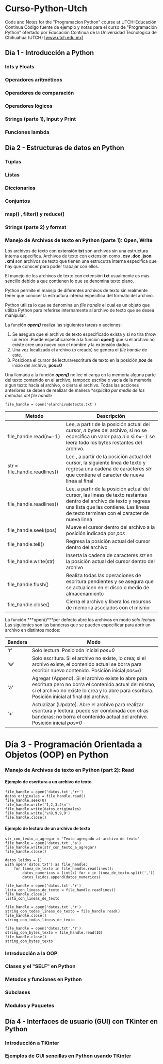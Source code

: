 # Curso-Python-Utch
 Code and Notes for the "Programacion Python" course at UTCH-Educación Continua
 Código fuente de ejemplo y notas para el curso de "Programación Python" ofertado por Educación Continua de la Universidad Tecnológica de Chihuahua (UTCH) [www.utch.edu.mx]

 ## Día 1 - Introducción a Python

### Ints y Floats

### Operadores aritméticos

### Operadores de comparación

### Operadores lógicos

### Strings (parte 1), Input y Print

### Funciones lambda

## Día 2 - Estructuras de datos en Python

### Tuplas

### Listas

### Diccionarios

### Conjuntos

### map() , filter() y reduce()

### Strings (parte 2) y format 

### Manejo de Archivos de texto en Python (parte 1): Open, Write

Los archivos de texto con extensión **txt** son archivos sin una estructura interna específica.
Archivos de texto con extensión como **.csv .doc .json .xml** son archivos de texto que tienen una estrucutra interna especifica que hay que conocer para poder trabajar con ellos.

El manejo de los archivos de texto con extensión **txt** usualmente es más sencillo debido a que contienen lo que se denomina texto plano.

Python permite el manejo de diferentes archivos de texto sin realmente tener que conocer la estructura interna específica del formato del archivo.

Python utiliza lo que se denomina un *file handle* el cual es un objeto que utiliza Python para referirse internamente al archivo de texto que se desea manipular.

La función ***open()*** realiza las siguientes tareas o acciones:

1. Se asegura que el archivo de texto especificado exista y si no tira *throw* un error .Puede especificarsele a la función **open()** que si el archivo no existe cree uno nuevo con el nombre y la extensión dados.
2. Una vez localizado el archivo (o creado) se genera el *file handle* de este.
3. Posiciona el cursor de lectura/escritura de texto en la posición ***pos*** de inicio del archivo, **pos=0**

Una llamada a la función ***open()*** no lee ni carga en la memoria alguna parte del texto contenido en el archivo, tampoco escribe o vacia de la memoria algun texto hacia el archivo, o cierra el archivo. Todas las acciones anteriores se deben de realizar de manera **explicita por medio de los metodos del _file handle_*

```
file_handle = open('elarchivodetexto.txt')
```

| Metodo | Descripción |
| ------ | ----------- |
| file_handle.read(n=-1) | Lee, a partir de la posición actual del cursor, *n* bytes del archivo, si no se especifica un valor para *n* o si *n=-1* se leera todo los bytes restantes del archivo. |
| str = file_handle.readlines() | Lee , a partir de la posición actual del cursor, la siguiente linea de texto y regresa una cadena de caracteres *str* que contiene el caracter de nueva linea al final |
| file_handle.readlines() | Lee, a partir de la posición actual del cursor, las lineas de texto restantes dentro del archivo de texto y regresa una lista que las contiene. Las lineas de texto terminan con el caracter de nueva linea |
| file_handle.seek(pos)| Mueve el cursor dentro del archivo a la posición indicada por *pos* |
| file_handle.tell() | Regresa la posición actual del cursor dentro del archivo | 
| file_handle.write(str) | Inserta la cadena de caracteres *str* en la posición actual del cursor dentro del archivo |
| file_handle.flush() | Realiza todas las operaciones de escritura pendientes y se asegura que se actualicen en el disco o medio de almacenamiento |
| file_handle.close() | Cierra el archivo y libera los recursos de memoria asociados con el mismo |


La función ***open()***por defecto abre los archivos en modo *solo lectura*. Las siguientes son las banderas que se pueden especificar para abrir un archivo en distintos modos:

| Bandera | Modo |
| ------- | ---- |
| 'r' | Solo lectura. Posicioón inicial *pos=0*
| 'w' | Solo escritura. Si el archivo no existe, lo crea; si el archivo existe, el contenido actual se borra para escribir nuevo contenido. Posición inicial *pos=0*
| 'a' | Agregar (Append). Si el archivo existe lo abre para escritura pero no borra el contenido actual del mismo; si el archivo no existe lo crea y lo abre para escritura. Posición inicial al final del archivo.
| '+' | Actualizar (Update). Abre el archivo para realizar escritura y lectura, puede ser combinada con otras banderas; no borra el contenido actual del archivo. Posición inicial *pos=0*

# Día 3 - Programación Orientada a Objetos  (OOP) en Python

### Manejo de Archivos de texto en Python (part 2): Read

#### Ejemplo de escritura a un archivo de texto

```
file_handle = open('datos.txt','r+')
datos_originales = file_handle.read()
file_handle.seek(0)
file_handle.write('1,2,3,4\n')
file_handle.write(datos_originales)
file_handle.write('\n9,9,9,9')
file.handle.close()

```

#### Ejemplo de lectura de un archivo de texto

```
str_con_texto_a_agregar = 'Texto agregado al archivo de texto'
file_handle = open('datos.txt','a')
file_handle.write(str_con_texto_a_agregar)
file_handle.close()
```

```
datos_leidos = []
with open('datos.txt') as file_handle:
    for linea_de_texto in file_handle.readlines():
        datos_numericos = [int(x) for x in linea_de_texto.split(',')]
        datos_leidos.append(datos_numericos)
```

```
file_handle = open('datos.txt'.'r')
lista_con_lineas_de_texto = file_handle.readlines()
file_handle.close()
lista_con_lineas_de_texto
```

```
file_handle = open('datos.txt','r')
string_con_todas_lineas_de_texto = file_handle.read()
file_handle.close()
string_con_todas_lineas_de_texto
```

```
file_handle = open('datos.txt','r')
string_con_bytes_texto = file_handle.read(10)
file_handle.close()
string_con_bytes_texto
```


### Introducción a la OOP

### Clases y el "SELF" en Python

### Metodos y funciones en Python


### Subclases


### Modulos y Paquetes

## Día 4 - Interfaces de usuario (GUI) con TKinter en Python

### Introducción a TKinter

### Ejemplos de GUI sencillas en Python usando TKinter



